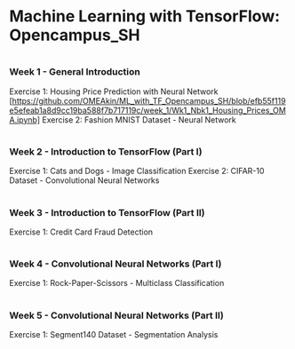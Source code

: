 # Machine Learning with TensorFlow: Opencampus_SH
 #
### Week 1 - General Introduction 
  Exercise 1: Housing Price Prediction with Neural Network [https://github.com/OMEAkin/ML_with_TF_Opencampus_SH/blob/efb55f119e5efeab1a8d9cc19ba588f7b717119c/week_1/Wk1_Nbk1_Housing_Prices_OMA.ipynb]
  Exercise 2: Fashion MNIST Dataset - Neural Network
  #
### Week 2 - Introduction to TensorFlow (Part I)
  Exercise 1: Cats and Dogs - Image Classification 
  Exercise 2: CIFAR-10 Dataset - Convolutional Neural Networks 
  #
### Week 3 - Introduction to TensorFlow (Part II)
  Exercise 1: Credit Card Fraud Detection
  #
### Week 4 - Convolutional Neural Networks (Part I)
  Exercise 1: Rock-Paper-Scissors - Multiclass Classification 
   #
### Week 5 - Convolutional Neural Networks (Part II)
  Exercise 1: Segment140 Dataset - Segmentation Analysis

  

